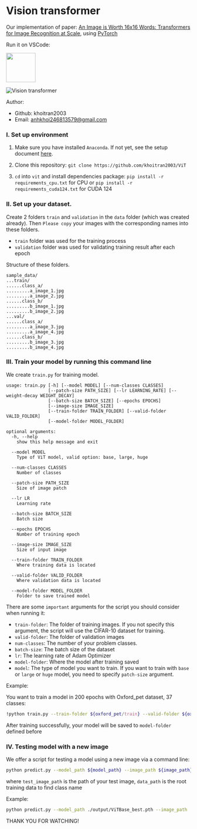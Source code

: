 # Vision transformer

Our implementation of paper: [An Image is Worth 16x16 Words: Transformers for Image Recognition at Scale](https://arxiv.org/abs/2010.11929), using [PyTorch](https://pytorch.org/)

Run it on VSCode:

<a href="https://code.visualstudio.com/download">
<img src= "https://img.shields.io/badge/VSCode-0078D4?style=for-the-badge&logo=visual%20studio%20code&logoColor=white" width=80>
</a>

![Vision transformer](https://cdn-lfs.hf.co/datasets/huggingface/documentation-images/142f1b9c07445fbc30f72e4e8e629a9cf11488a78ca6babc8bdb49c11e42b672?response-content-disposition=inline%3B+filename*%3DUTF-8%27%27vit_architecture.jpg%3B+filename%3D%22vit_architecture.jpg%22%3B&response-content-type=image%2Fjpeg&Expires=1732502749&Policy=eyJTdGF0ZW1lbnQiOlt7IkNvbmRpdGlvbiI6eyJEYXRlTGVzc1RoYW4iOnsiQVdTOkVwb2NoVGltZSI6MTczMjUwMjc0OX19LCJSZXNvdXJjZSI6Imh0dHBzOi8vY2RuLWxmcy5oZi5jby9kYXRhc2V0cy9odWdnaW5nZmFjZS9kb2N1bWVudGF0aW9uLWltYWdlcy8xNDJmMWI5YzA3NDQ1ZmJjMzBmNzJlNGU4ZTYyOWE5Y2YxMTQ4OGE3OGNhNmJhYmM4YmRiNDljMTFlNDJiNjcyP3Jlc3BvbnNlLWNvbnRlbnQtZGlzcG9zaXRpb249KiZyZXNwb25zZS1jb250ZW50LXR5cGU9KiJ9XX0_&Signature=MlB3zQJSG9yNM%7E16wWUiGcN1hxVGdXU6qtD%7ES3Bj9OZdSG2LESoiior4DJKEFTS4dSLh-riufefe6kjjoKohZ-t8B1tafmxwIdp1xZYU-d1EdDrPeW4uFaAltQ%7EVIoHOnhwlP8UsMb8W8v0z672-OlXpzw8SOsaRm4OarCijrj1DPcGeWM%7EChCUgCMtdaRUjT%7EOFbn4myxF3VVeSVrZTvglgm7xdB16WmIzUR2kZIJjpjDw4MviaJDYVyXDW79MlvpX5%7ExRs9pd3IVXdbvmnY3Xlag3zGIreIjYH7rFjyZZ0qDWqun%7EKlqqK8EQ0I8mICwx6U1agyyyP-FZzZvWyRw__&Key-Pair-Id=K3RPWS32NSSJCE)

Author:

- Github: khoitran2003
- Email: anhkhoi246813579@gmail.com

### I. Set up environment

1. Make sure you have installed `Anaconda`. If not yet, see the setup document [here](https://www.anaconda.com/download).

2. Clone this repository: `git clone https://github.com/khoitran2003/ViT`
3. `cd` into `vit` and install dependencies package: `pip install -r requirements_cpu.txt` for CPU or `pip install -r requirements_cuda124.txt` for CUDA 124                               

### II. Set up your dataset.

Create 2 folders `train` and `validation` in the `data` folder (which was created already). Then `Please copy` your images with the corresponding names into these folders.

- `train` folder was used for the training process
- `validation` folder was used for validating training result after each epoch

Structure of these folders.

```
sample_data/
...train/
......class_a/
.........a_image_1.jpg
.........a_image_2.jpg
......class_b/
.........b_image_1.jpg
.........b_image_2.jpg
...val/
......class_a/
.........a_image_3.jpg
.........a_image_4.jpg
......class_b/
.........b_image_3.jpg
.........b_image_4.jpg
```

### III. Train your model by running this command line

We create `train.py` for training model.

```
usage: train.py [-h] [--model MODEL] [--num-classes CLASSES]
                [--patch-size PATH_SIZE] [--lr LEARNING_RATE] [--weight-decay WEIGHT_DECAY]
                [--batch-size BATCH_SIZE] [--epochs EPOCHS]
                [--image-size IMAGE_SIZE]
                [--train-folder TRAIN_FOLDER] [--valid-folder VALID_FOLDER]
                [--model-folder MODEL_FOLDER]

optional arguments:
  -h, --help            
    show this help message and exit

  --model MODEL       
    Type of ViT model, valid option: base, large, huge

  --num-classes CLASSES     
    Number of classes
  
  --patch-size PATH_SIZE
    Size of image patch
  
  --lr LR               
    Learning rate
  
  --batch-size BATCH_SIZE
    Batch size
  
  --epochs EPOCHS       
    Number of training epoch
  
  --image-size IMAGE_SIZE
    Size of input image
  
  --train-folder TRAIN_FOLDER
    Where training data is located
  
  --valid-folder VALID_FOLDER
    Where validation data is located
  
  --model-folder MODEL_FOLDER
    Folder to save trained model
```

There are some `important` arguments for the script you should consider when running it:

- `train-folder`: The folder of training images. If you not specify this argument, the script will use the CIFAR-10 dataset for training.
- `valid-folder`: The folder of validation images
- `num-classes`: The number of your problem classes.
- `batch-size`: The batch size of the dataset
- `lr`: The learning rate of Adam Optimizer
- `model-folder`: Where the model after training saved
- `model`: The type of model you want to train. If you want to train with `base` or `large` or `huge` model, you need to specify `patch-size` argument.

Example:

You want to train a model in 200 epochs with Oxford_pet dataset, 37 classes:

```bash
!python train.py --train-folder ${oxford_pet/train} --valid-folder ${oxford_pet/val} --num-classes 37 --patch-size 16 --image-size 224 --lr 0.0001 --epochs 200
```

After training successfully, your model will be saved to `model-folder` defined before

### IV. Testing model with a new image

We offer a script for testing a model using a new image via a command line:

```bash
python predict.py --model_path ${model_path} --image_path ${image_path} --data_path ${data_path} 
```

where `test_image_path` is the path of your test image, `data_path` is the root training data to find class name

Example:

```bash
python predict.py --model_path ./output/ViTBase_best.pth --image_path ./data/test/cat.2000.jpg --data_path ./oxford_pet/
```

THANK YOU FOR WATCHING!